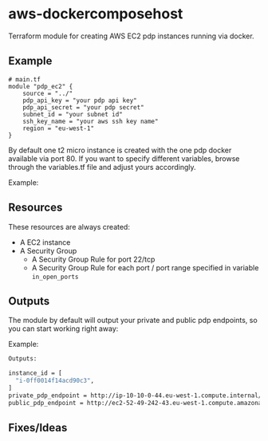 # aws-dockercomposehost

Terraform module for creating AWS EC2 pdp instances running via docker.

## Example

```hcl
# main.tf
module "pdp_ec2" {
    source = "../"
    pdp_api_key = "your pdp api key"
    pdp_api_secret = "your pdp secret"
    subnet_id = "your subnet id"
    ssh_key_name = "your aws ssh key name"
    region = "eu-west-1"
}

```

By default one t2 micro instance is  created with the one pdp docker available via port 80.
If you want to specify different variables, browse through the variables.tf file and adjust yours accordingly.

Example:


## Resources

These resources are always created:
- A EC2 instance
- A Security Group
    - A Security Group Rule for port 22/tcp
    - A Security Group Rule for each port / port range specified in variable `in_open_ports`

## Outputs

The module by default will output your private and public pdp endpoints, so you can start working right away:

Example:

```bash
Outputs:

instance_id = [
  "i-0ff0014f14acd90c3",
]
private_pdp_endpoint = http://ip-10-10-0-44.eu-west-1.compute.internal/v1/data
public_pdp_endpoint = http://ec2-52-49-242-43.eu-west-1.compute.amazonaws.com/v1/data
```

## Fixes/Ideas

